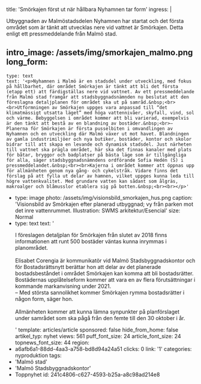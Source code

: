title: 'Smörkajen först ut när hållbara Nyhamnen tar form'
ingress: |
  <p>Utbyggnaden av Malmöstadsdelen Nyhamnen har startat och det första området som är tänkt att  utvecklas nere vid vattnet är Smörkajen. Detta enligt ett pressmeddelande från Malmö stad.<br>
  </p>
  
intro_image: /assets/img/smorkajen_malmo.png
long_form:
  -
    type: text
    text: '<p>Nyhamnen i Malmö är en stadsdel under utveckling, med fokus på hållbarhet, där området Smörkajen är tänkt att bli det första (etapp ett) att färdigställas nere vid vattnet. Av ett pressmeddelande från Malmö stad framgår att stadsbyggnadsnämnden nu beslutat att den föreslagna detaljplanen för området ska ut på samråd.&nbsp;<br><br>Utformningen av Smörkajen uppges vara anpassad till “det klimatmässigt utsatta läget” med höga vattennivåer, skyfall, vind, sol och värme. Bebyggelsen i området kommer att bli varierad, exempelvis är den tänkt att bestå av en blandning av bostäder.&nbsp;<br>– Planerna för Smörkajen är första pusselbiten i omvandlingen av Nyhamnen och en utveckling där Malmö växer ut mot havet. Blandningen av gamla industrimiljöer och nya butiker, bostäder, kontor och skolor bidrar till att skapa en levande och dynamisk stadsdel. Just närheten till vattnet ska prägla området, här ska det finnas kanaler med plats för båtar, bryggor och badplatser på bästa läge som är tillgängliga för alla, säger stadsbyggnadsnämndens ordförande Sofia Hedén (S) i pressmeddelandet.&nbsp;<br><br>Kajerna i området kommer att öppnas upp för allmänheten genom nya gång- och cykelstråk. Vidare finns det förslag på att fylla ut delar av hamnen, vilket uppges kunna leda till högre vattenkvalitet. Med grundare vatten kan sådant som ålgräs, makroalger och blåmusslor etablera sig på botten.&nbsp;<br><br></p>'
  -
    type: image
    photo: /assets/img/visionsbild_smorkajen_hus.png
    caption: 'Visionsbild av Smörkajen efter planerad utbyggnad; vy från parken mot det inre vattenrummet. Illustration: SWMS arkitektur/Esencial'
    size: Normal
  -
    type: text
    text: '<p>I föreslagen detaljplan för Smörkajen från slutet av 2018 finns informationen att runt 500 bostäder väntas kunna inrymmas i planområdet. <br><br>Elisabet Corengia är kommunikatör vid Malmö Stadsbyggnadskontor och för Bostadsrättsnytt berättar hon att delar av det planerade bostadsbeståndet i området Smörkajen kan komma att bli bostadsrätter. Bostädernas upplåtelseform kommer att vara en av flera förutsättningar i kommande markanvisning under 2021. <br>– Med största sannolikhet kommer Smörkajen rymma bostadsrätter i någon form, säger hon.<br><br>Allmänheten kommer att kunna lämna synpunkter på planförslaget under samrådet som ska pågå från den femte till den 30 oktober i år.&nbsp;</p>'
template: articles/article
sponsored: false
hide_from_home: false
artikel_typ: nyhet
views: 561
puff_font_size: 24
article_font_size: 24
topnews_font_size: 44
region:
  - a6afb6a1-88dd-4aa3-a758-bd8d94a24a51
clicks: 0
link: '1'
categories: nyproduktion
tags:
  - 'Malmö stad'
  - 'Malmö Stadsbyggnadskontor'
  - Toppnyhet
id: 241c4806-c627-4593-b25a-a8c98ad214e8
